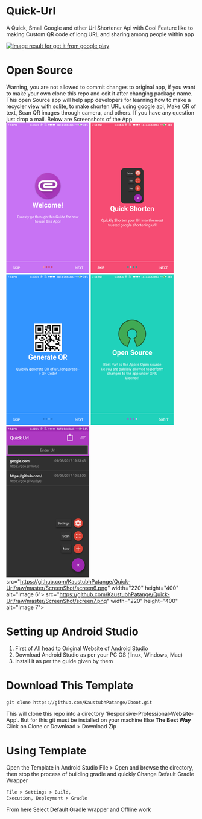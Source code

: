 # Quick-Url
A Quick, Small Google and other Url Shortener Api with Cool Feature like to making Custom QR code of long URL and sharing among people within app

<a href="https://play.google.com/store/apps/details?id=com.kpstv.qboot"><img class="irc_mi aligncenter" src="https://upload.wikimedia.org/wikipedia/commons/thumb/c/cd/Get_it_on_Google_play.svg/2000px-Get_it_on_Google_play.svg.png" alt="Image result for get it from google play" width="305" height="90" /></a> 

# Open Source 
Warning, you are not allowed to commit changes to original app, if you want to make your own clone this repo and edit it after changing package name. This open Source app will help app developers for learning how to make a recycler view with sqlite, to make shorten URL using google api, Make QR of text, Scan QR images through camera, and others. If you have any question just drop a mail. Below are Screenshots of the App
 <img src="https://github.com/KaustubhPatange/Quick-Url/raw/master/ScreenShot/screen1.png" width="220" height="400" alt="Image 1"> <img src="https://github.com/KaustubhPatange/Quick-Url/raw/master/ScreenShot/screen2.png" width="220" height="400" alt="Image 2"> <img src="https://github.com/KaustubhPatange/Quick-Url/raw/master/ScreenShot/screen3.png" width="220" height="400" alt="Image 3"> <img src="https://github.com/KaustubhPatange/Quick-Url/raw/master/ScreenShot/screen4.png" width="220" height="400" alt="Image 4"> <img src="https://github.com/KaustubhPatange/Quick-Url/raw/master/ScreenShot/screen5.png" width="220" height="400" alt="Image 5">
src="https://github.com/KaustubhPatange/Quick-Url/raw/master/ScreenShot/screen6.png" width="220" height="400" alt="Image 6">
src="https://github.com/KaustubhPatange/Quick-Url/raw/master/ScreenShot/screen7.png" width="220" height="400" alt="Image 7">
# Setting up Android Studio 
1. First of All head to Original Website of <a href="https://developer.android.com/studio/index.html">Android Studio</a> 
2. Download Android Studio as per your PC OS (linux, Windows, Mac) 
3. Install it as per the guide given by them 
# Download This Template 
<pre><code>git clone https://github.com/KaustubhPatange/Qboot.git</code></pre> 
This will clone this repo into a directory 'Responsive-Professional-Website-App'. But for this git must be installed on your machine Else <b>The Best Way</b> Click on Clone or Download > Download Zip 
# Using Template 
Open the Template in Android Studio File > Open and browse the directory, then stop the process of building gradle and quickly Change Default Gradle Wrapper <pre><code>File > Settings > Build, Execution, Deployment > Gradle</code></pre> 
From here Select Default Gradle wrapper and Offline work



